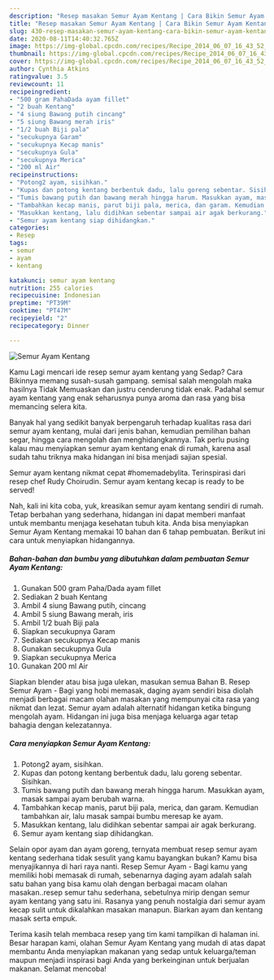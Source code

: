 ```yaml
---
description: "Resep masakan Semur Ayam Kentang | Cara Bikin Semur Ayam Kentang Yang Sempurna"
title: "Resep masakan Semur Ayam Kentang | Cara Bikin Semur Ayam Kentang Yang Sempurna"
slug: 430-resep-masakan-semur-ayam-kentang-cara-bikin-semur-ayam-kentang-yang-sempurna
date: 2020-08-11T14:40:32.765Z
image: https://img-global.cpcdn.com/recipes/Recipe_2014_06_07_16_43_52_529_c335d1/751x532cq70/semur-ayam-kentang-foto-resep-utama.jpg
thumbnail: https://img-global.cpcdn.com/recipes/Recipe_2014_06_07_16_43_52_529_c335d1/751x532cq70/semur-ayam-kentang-foto-resep-utama.jpg
cover: https://img-global.cpcdn.com/recipes/Recipe_2014_06_07_16_43_52_529_c335d1/751x532cq70/semur-ayam-kentang-foto-resep-utama.jpg
author: Cynthia Atkins
ratingvalue: 3.5
reviewcount: 11
recipeingredient:
- "500 gram PahaDada ayam fillet"
- "2 buah Kentang"
- "4 siung Bawang putih cincang"
- "5 siung Bawang merah iris"
- "1/2 buah Biji pala"
- "secukupnya Garam"
- "secukupnya Kecap manis"
- "secukupnya Gula"
- "secukupnya Merica"
- "200 ml Air"
recipeinstructions:
- "Potong2 ayam, sisihkan."
- "Kupas dan potong kentang berbentuk dadu, lalu goreng sebentar. Sisihkan."
- "Tumis bawang putih dan bawang merah hingga harum. Masukkan ayam, masak sampai ayam berubah warna."
- "Tambahkan kecap manis, parut biji pala, merica, dan garam. Kemudian tambahkan air, lalu masak sampai bumbu meresap ke ayam."
- "Masukkan kentang, lalu didihkan sebentar sampai air agak berkurang."
- "Semur ayam kentang siap dihidangkan."
categories:
- Resep
tags:
- semur
- ayam
- kentang

katakunci: semur ayam kentang 
nutrition: 255 calories
recipecuisine: Indonesian
preptime: "PT39M"
cooktime: "PT47M"
recipeyield: "2"
recipecategory: Dinner

---
```



![Semur Ayam Kentang](https://img-global.cpcdn.com/recipes/Recipe_2014_06_07_16_43_52_529_c335d1/751x532cq70/semur-ayam-kentang-foto-resep-utama.jpg)

Kamu Lagi mencari ide resep semur ayam kentang yang Sedap? Cara Bikinnya memang susah-susah gampang. semisal salah mengolah maka hasilnya Tidak Memuaskan dan justru cenderung tidak enak. Padahal semur ayam kentang yang enak seharusnya punya aroma dan rasa yang bisa memancing selera kita.

Banyak hal yang sedikit banyak berpengaruh terhadap kualitas rasa dari semur ayam kentang, mulai dari jenis bahan, kemudian pemilihan bahan segar, hingga cara mengolah dan menghidangkannya. Tak perlu pusing kalau mau menyiapkan semur ayam kentang enak di rumah, karena asal sudah tahu triknya maka hidangan ini bisa menjadi sajian spesial.

Semur ayam kentang nikmat cepat #homemadebylita. Terinspirasi dari resep chef Rudy Choirudin. Semur ayam kentang kecap is ready to be served!


Nah, kali ini kita coba, yuk, kreasikan semur ayam kentang sendiri di rumah. Tetap berbahan yang sederhana, hidangan ini dapat memberi manfaat untuk membantu menjaga kesehatan tubuh kita. Anda bisa menyiapkan Semur Ayam Kentang memakai 10 bahan dan 6 tahap pembuatan. Berikut ini cara untuk menyiapkan hidangannya.

<!--inarticleads1-->

##### Bahan-bahan dan bumbu yang dibutuhkan dalam pembuatan Semur Ayam Kentang:

1. Gunakan 500 gram Paha/Dada ayam fillet
1. Sediakan 2 buah Kentang
1. Ambil 4 siung Bawang putih, cincang
1. Ambil 5 siung Bawang merah, iris
1. Ambil 1/2 buah Biji pala
1. Siapkan secukupnya Garam
1. Sediakan secukupnya Kecap manis
1. Gunakan secukupnya Gula
1. Siapkan secukupnya Merica
1. Gunakan 200 ml Air


Siapkan blender atau bisa juga ulekan, masukan semua Bahan B. Resep Semur Ayam - Bagi yang hobi memasak, daging ayam sendiri bisa diolah menjadi berbagai macam olahan masakan yang mempunyai cita rasa yang nikmat dan lezat. Semur ayam adalah alternatif hidangan ketika bingung mengolah ayam. Hidangan ini juga bisa menjaga keluarga agar tetap bahagia dengan kelezatannya. 

<!--inarticleads2-->

##### Cara menyiapkan Semur Ayam Kentang:

1. Potong2 ayam, sisihkan.
1. Kupas dan potong kentang berbentuk dadu, lalu goreng sebentar. Sisihkan.
1. Tumis bawang putih dan bawang merah hingga harum. Masukkan ayam, masak sampai ayam berubah warna.
1. Tambahkan kecap manis, parut biji pala, merica, dan garam. Kemudian tambahkan air, lalu masak sampai bumbu meresap ke ayam.
1. Masukkan kentang, lalu didihkan sebentar sampai air agak berkurang.
1. Semur ayam kentang siap dihidangkan.


Selain opor ayam dan ayam goreng, ternyata membuat resep semur ayam kentang sederhana tidak sesulit yang kamu bayangkan bukan? Kamu bisa menyajikannya di hari raya nanti. Resep Semur Ayam - Bagi kamu yang memiliki hobi memasak di rumah, sebenarnya daging ayam adalah salah satu bahan yang bisa kamu olah dengan berbagai macam olahan masakan..resep semur tahu sederhana, sebetulnya mirip dengan semur ayam kentang yang satu ini. Rasanya yang penuh nostalgia dari semur ayam kecap sulit untuk dikalahkan masakan manapun. Biarkan ayam dan kentang masak serta empuk. 

Terima kasih telah membaca resep yang tim kami tampilkan di halaman ini. Besar harapan kami, olahan Semur Ayam Kentang yang mudah di atas dapat membantu Anda menyiapkan makanan yang sedap untuk keluarga/teman maupun menjadi inspirasi bagi Anda yang berkeinginan untuk berjualan makanan. Selamat mencoba!
